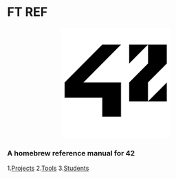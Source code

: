 # FT REF
<p align="center">
  <img width="255" height="255" src="img/logo.png">
</p>

### A homebrew reference manual for 42

1.[Projects](pdf/PDF.md)
2.[Tools](TOOLS.md)
3.[Students](STUDENTS.md) 
